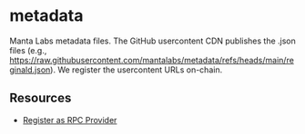 # metadata

Manta Labs metadata files. The GitHub usercontent CDN publishes the
.json files (e.g.,
<https://raw.githubusercontent.com/mantalabs/metadata/refs/heads/main/reginald.json>). We
register the usercontent URLs on-chain.

## Resources

- [Register as RPC Provider](https://docs.celo.org/cel2/operators/community-rpc-node#register-as-rpc-provider)
